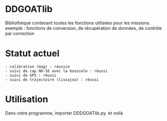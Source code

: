# DDGOATlib

Bibliothèque contenant toutes les fonctions utilisées pour les missions.
exemple : fonctions de conversion, de récupération de données, de contrôle par correction

# Statut actuel
    - calibration (mag) : réussie
    - suivi de cap NO-SE avec la boussole : réussi
    - suivi de GPS : réussi
    - suivi de trajectoire (lissajou) : réussi

# Utilisation
Dans votre programme, importer DDDGOATlib.py.
et voilà



